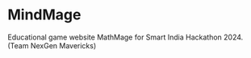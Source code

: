 # MindMage
Educational game website MathMage for  Smart India Hackathon 2024.(Team NexGen Mavericks)
